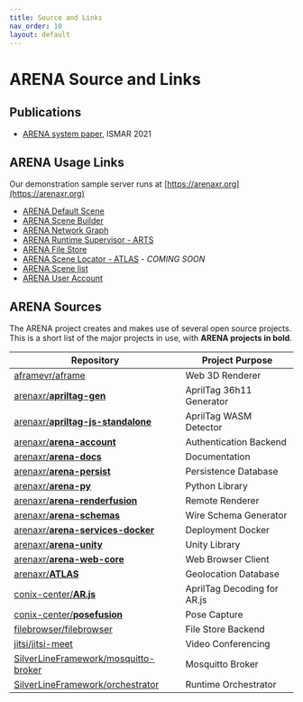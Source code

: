```yaml
---
title: Source and Links
nav_order: 10
layout: default
---
```


# ARENA Source and Links

## Publications

- [ARENA system paper](https://users.ece.cmu.edu/~agr/resources/publications/ARENA_ISMAR_21.pdf), ISMAR 2021

## ARENA Usage Links

Our demonstration sample server runs at [https://arenaxr.org](https://arenaxr.org)

- [ARENA Default Scene](https://arenaxr.org/public/lobby)
- [ARENA Scene Builder](https://arenaxr.org/build/)
- [ARENA Network Graph](https://arenaxr.org/network/)
- [ARENA Runtime Supervisor - ARTS](https://arenaxr.org/programs/)
- [ARENA File Store](https://arenaxr.org/files/)
- [ARENA Scene Locator - ATLAS]()<em> - COMING SOON</em><!--https://atlas.conix.io -->
- [ARENA Scene list](https://arenaxr.org/scenes)
- [ARENA User Account](https://arenaxr.org/user/profile)

## ARENA Sources

The ARENA project creates and makes use of several open source projects. This is a short list of the major projects in use, with **ARENA projects in bold**.

| Repository                                                                                      | Project Purpose             |
| ----------------------------------------------------------------------------------------------- | --------------------------- |
| [aframevr/aframe](https://github.com/aframevr/aframe)                                           | Web 3D Renderer             |
| [arenaxr/**apriltag-gen**](https://github.com/arenaxr/apriltag-gen)                             | AprilTag 36h11 Generator    |
| [arenaxr/**apriltag-js-standalone**](https://github.com/arenaxr/apriltag-js-standalone)         | AprilTag WASM Detector      |
| [arenaxr/**arena-account**](https://github.com/arenaxr/arena-account)                           | Authentication Backend      |
| [arenaxr/**arena-docs**](https://github.com/arenaxr/arena-docs)                                 | Documentation               |
| [arenaxr/**arena-persist**](https://github.com/arenaxr/arena-persist)                           | Persistence Database        |
| [arenaxr/**arena-py**](https://github.com/arenaxr/arena-py)                                     | Python Library              |
| [arenaxr/**arena-renderfusion**](https://github.com/arenaxr/arena-renderfusion)                 | Remote Renderer             |
| [arenaxr/**arena-schemas**](https://github.com/arenaxr/arena-schemas)                           | Wire Schema Generator       |
| [arenaxr/**arena-services-docker**](https://github.com/arenaxr/arena-services-docker)           | Deployment Docker           |
| [arenaxr/**arena-unity**](https://github.com/arenaxr/arena-unity)                               | Unity Library               |
| [arenaxr/**arena-web-core**](https://github.com/arenaxr/arena-web-core)                         | Web Browser Client          |
| [arenaxr/**ATLAS**](https://github.com/arenaxr/ATLAS)                                           | Geolocation Database        |
| [conix-center/**AR.js**](https://github.com/conix-center/AR.js)                                 | AprilTag Decoding for AR.js |
| [conix-center/**posefusion**](https://github.com/conix-center/posefusion)                       | Pose Capture                |
| [filebrowser/filebrowser](https://github.com/filebrowser/filebrowser)                           | File Store Backend          |
| [jitsi/jitsi-meet](https://github.com/jitsi/jitsi-meet)                                         | Video Conferencing          |
| [SilverLineFramework/mosquitto-broker](https://github.com/SilverLineFramework/mosquitto-broker) | Mosquitto Broker            |
| [SilverLineFramework/orchestrator](https://github.com/SilverLineFramework/orchestrator)         | Runtime Orchestrator        |
